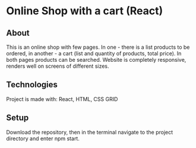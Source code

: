 # Online Shop with a cart (React)

## About
This is an online shop with few pages. In one - there is a list products to be ordered, 
in another - a cart (list and quantity of products, total price). In both pages products can be searched.
Website is completely responsive, renders well on screens of different sizes. 

## Technologies
Project is made with: React,
HTML, CSS GRID

## Setup
Download the repository, then in the terminal navigate to the project directory and enter npm start. 
